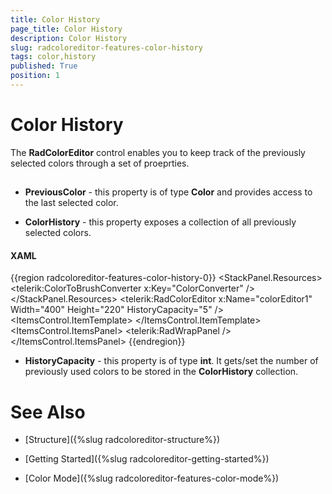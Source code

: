```yaml
---
title: Color History
page_title: Color History
description: Color History
slug: radcoloreditor-features-color-history
tags: color,history
published: True
position: 1
---
```


# Color History



The __RadColorEditor__ control enables you to keep track of the previously selected colors through a set of proeprties.
		

## 

* __PreviousColor__ - this property is of type __Color__ and provides access to the last selected color.
					

* __ColorHistory__ - this property exposes a collection of all previously selected colors.
						

#### __XAML__

{{region radcoloreditor-features-color-history-0}}
	<StackPanel HorizontalAlignment="Center" VerticalAlignment="Center">
	    <StackPanel.Resources>
	        <telerik:ColorToBrushConverter x:Key="ColorConverter" />
	    </StackPanel.Resources>
	    <telerik:RadColorEditor x:Name="colorEditor1" Width="400" Height="220" HistoryCapacity="5" />
	    <ItemsControl ItemsSource="{Binding ColorHistory, ElementName=colorEditor1}" Height="20" Margin="8 0">
	        <ItemsControl.ItemTemplate>
	            <DataTemplate>
	                <Border Width="20" Height="20" Margin="5 0"
	                        Background="{Binding Converter={StaticResource ColorConverter} }" />
	            </DataTemplate>
	        </ItemsControl.ItemTemplate>
	        <ItemsControl.ItemsPanel>
	            <ItemsPanelTemplate>
	                <telerik:RadWrapPanel />
	            </ItemsPanelTemplate>
	        </ItemsControl.ItemsPanel>
	    </ItemsControl>
	</StackPanel>
	{{endregion}}					

* __HistoryCapacity__ - this property is of type __int__. It gets/set the number of previously used colors to be stored in the __ColorHistory__ collection.
					

# See Also

 * [Structure]({%slug radcoloreditor-structure%})

 * [Getting Started]({%slug radcoloreditor-getting-started%})

 * [Color Mode]({%slug radcoloreditor-features-color-mode%})
